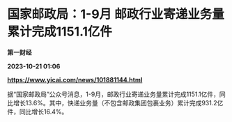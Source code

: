 # 国家邮政局：1-9月 邮政行业寄递业务量累计完成1151.1亿件
**第一财经**

**2023-10-21 01:06**

**https://www.yicai.com/news/101881144.html**

据“国家邮政局”公众号消息，1-9月，邮政行业寄递业务量累计完成1151.1亿件，同比增长13.6%。其中，快递业务量（不包含邮政集团包裹业务）累计完成931.2亿件，同比增长16.4%。